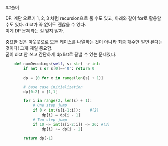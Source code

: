 ##풀이

DP. 계단 오르기 1, 2, 3 처럼 recursion으로 풀 수도 있고, 아래와 같이 for로 활용할 수도 있다. dict가 꼭 없어도 괜찮을 수 있다.  
이게 DP 문제라는 걸 잊지 말자.  

중요한 것은 아웃풋으로 모든 케이스를 나열하는 것이 아니라 최종 개수만 알면 된다는 것이다! 그게 제일 중요함.  
굳이 dict 안 쓰고 간단하게 dp list로 끝낼 수 있는 문제였다.  


```python
    def numDecodings(self, s: str) -> int:
        if not s or s[0]=='0': return 0

        dp = [0 for x in range(len(s) + 1)] 

        # base case initialization
        dp[0:2] = [1,1]

        for i in range(2, len(s) + 1): 
            # One step jump
            if 0 < int(s[i-1:i]):    #(2)
                dp[i] = dp[i - 1]
            # Two step jump
            if 10 <= int(s[i-2:i]) <= 26: #(3)
                dp[i] += dp[i - 2]
                
        return dp[-1]
```
